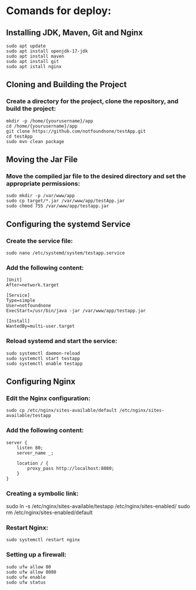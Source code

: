 # Comands for deploy:

## Installing JDK, Maven, Git and Nginx

```
sudo apt update
sudo apt install openjdk-17-jdk
sudo apt install maven
sudo apt install git
sudo apt istall nginx
```

## Cloning and Building the Project

### Create a directory for the project, clone the repository, and build the project:

```
mkdir -p /home/{yourusername}/app
cd /home/{yourusername}/app
git clone https://github.com/notfoundnone/testApp.git
cd testApp
sudo mvn clean package
```

## Moving the Jar File

### Move the compiled jar file to the desired directory and set the appropriate permissions:

```
sudo mkdir -p /var/www/app
sudo cp target/*.jar /var/www/app/testApp.jar
sudo chmod 755 /var/www/app/testapp.jar
```

## Configuring the systemd Service

### Create the service file:

```
sudo nano /etc/systemd/system/testapp.service
```

### Add the following content:

```
[Unit]
After=network.target

[Service]
Type=simple
User=notfoundnone
ExecStart=/usr/bin/java -jar /var/www/app/testapp.jar

[Install]
WantedBy=multi-user.target
```

### Reload systemd and start the service:

```
sudo systemctl daemon-reload
sudo systemctl start testapp
sudo systemctl enable testapp
```

## Configuring Nginx

### Edit the Nginx configuration:

```
sudo cp /etc/nginx/sites-available/default /etc/nginx/sites-available/testapp
```

### Add the following content:

```
server {
    listen 80;
    server_name _;

    location / {
        proxy_pass http://localhost:8080;
    }
}
```

### Сreating a symbolic link:

sudo ln -s /etc/nginx/sites-available/testapp /etc/nginx/sites-enabled/
sudo rm /etc/nginx/sites-enabled/default

### Restart Nginx:

```
sudo systemctl restart nginx
```

### Setting up a firewall:

```
sudo ufw allow 80
sudo ufw allow 8080
sudo ufw enable
sudo ufw status

```

